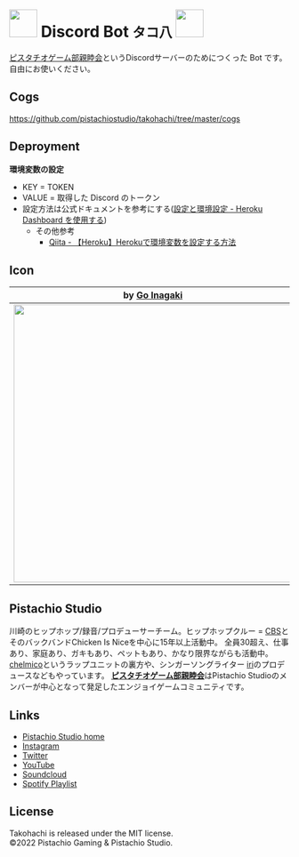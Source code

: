 # <img src="https://user-images.githubusercontent.com/4445606/136433333-96b165e0-447c-481a-9e91-50f02b5689d4.png" width="50px"> Discord Bot `タコ八` <img src="https://user-images.githubusercontent.com/4445606/136433333-96b165e0-447c-481a-9e91-50f02b5689d4.png" width="50px">



[ピスタチオゲーム部親睦会](https://discord.gg/pistachiogaming)というDiscordサーバーのためにつくった Bot です。自由にお使いください。

## Cogs

https://github.com/pistachiostudio/takohachi/tree/master/cogs

## Deproyment

**環境変数の設定**

- KEY = TOKEN
- VALUE = 取得した Discord のトークン
- 設定方法は公式ドキュメントを参考にする([設定と環境設定 - Heroku Dashboard を使用する](https://devcenter.heroku.com/ja/articles/config-vars#using-the-heroku-dashboard))
	- その他参考
		- [Qiita - 【Heroku】Herokuで環境変数を設定する方法](https://qiita.com/mzmz__02/items/64db94b8fc67ee0a9068)

## Icon
| by [Go Inagaki](https://hodwn.com/go-inagaki/)                                                                                 | by [Imoya](https://twitter.com/arakudai2)                                                                                      | 
| ------------------------------------------------------------------------------------------------------------------------------ | ------------------------------------------------------------------------------------------------------------------------------ | 
| <img src="https://user-images.githubusercontent.com/4445606/136433333-96b165e0-447c-481a-9e91-50f02b5689d4.png" width="500px"> | <img src="https://user-images.githubusercontent.com/4445606/136697820-c7526860-2b48-4a34-b32a-06b38fbb76a1.png" width="500px"> | 


## Pistachio Studio

川崎のヒップホップ/録音/プロデューサーチーム。ヒップホップクルー = [CBS](https://youtu.be/A3oshdbRbBI)とそのバックバンドChicken Is Niceを中心に15年以上活動中。
全員30超え、仕事あり、家庭あり、ガキもあり、ペットもあり、かなり限界ながらも活動中。
[chelmico](https://www.youtube.com/watch?v=76sNmqMzUuI)というラップユニットの裏方や、シンガーソングライター [iri](https://www.youtube.com/watch?v=3WlOZTy072k)のプロデュースなどもやっています。
[**ピスタチオゲーム部親睦会**](https://discord.gg/6XbCyRF)はPistachio Studioのメンバーが中心となって発足したエンジョイゲームコミュニティです。

## Links

- [Pistachio Studio home](https://pistachiostudio.net/)
- [Instagram](http://instagram.com/pistachiostudio)
- [Twitter](https://twitter.com/pstchstd)
- [YouTube](https://www.youtube.com/c/pistachiostudiokngw)
- [Soundcloud](https://soundcloud.com/pistachio-studio)
- [Spotify Playlist](https://open.spotify.com/user/2wf7ulo34ef46fu3awnq984wj?si=mm3fQfatR1OF2Kgr_uieGw)

## License

Takohachi is released under the MIT license.  
©2022 Pistachio Gaming & Pistachio Studio.

